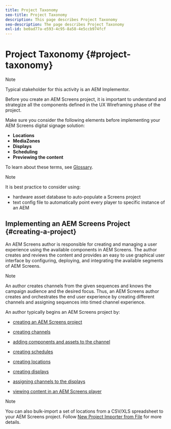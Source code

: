 ```yaml
---
title: Project Taxonomy
seo-title: Project Taxonomy
description: This page describes Project Taxonomy
seo-description: The page describes Project Taxonomy
exl-id: be0ad77a-e593-4c95-8a58-4e5ccb974fcf
---
```

# Project Taxonomy {#project-taxonomy}

>[!NOTE]
>
>Typical stakeholder for this activity is an AEM Implementor.

Before you create an AEM Screens project, it is important to understand and strategize all the components defined in the UX Wireframing phase of the project.

Make sure you consider the following elements before implementing your AEM Screens digital signage solution:

* **Locations**
* **MediaZones**
* **Displays**
* **Scheduling**
* **Previewing the content**

To learn about these terms, see [Glossary](https://experienceleague.adobe.com/docs/experience-manager-screens/user-guide/overview/screens-glossary.html?lang=en).

>[!NOTE]
>
>It is best practice to consider using:
>
>* hardware asset database to auto-populate a Screens project
>* text config file to automatically point every player to specific instance of an AEM

## Implementing an AEM Screens Project {#creating-a-project}

An AEM Screens author is responsible for creating and managing a user experience using the available components in AEM Screens. The author creates and reviews the content and provides an easy to use graphical user interface by configuring, deploying, and integrating the available segments of AEM Screens.

>[!NOTE]
>
>An author creates channels from the given sequences and knows the campaign audience and the desired focus. Thus, an AEM Screens author creates and orchestrates the end user experience by creating different channels and assigning sequences into timed channel experience.

An author typically begins an AEM Screens project by:

* [creating an AEM Screens project](https://experienceleague.adobe.com/docs/experience-manager-screens/user-guide/authoring/setting-up-projects/creating-a-screens-project.html?lang=en)
* [creating channels](https://experienceleague.adobe.com/docs/experience-manager-screens/user-guide/authoring/setting-up-projects/managing-channels.html?lang=en)
* [adding components and assets to the channel](https://experienceleague.adobe.com/docs/experience-manager-screens/user-guide/authoring/product-features/adding-components-to-a-channel.html?lang=en)
* [creating schedules](https://experienceleague.adobe.com/docs/experience-manager-screens/user-guide/authoring/setting-up-projects/managing-schedules.html?lang=en)
* [creating locations](https://experienceleague.adobe.com/docs/experience-manager-screens/user-guide/authoring/setting-up-projects/managing-locations.html?lang=en)
* [creating displays](https://experienceleague.adobe.com/docs/experience-manager-screens/user-guide/authoring/setting-up-projects/managing-displays.html?lang=en)
* [assigning channels to the displays](https://experienceleague.adobe.com/docs/experience-manager-screens/user-guide/authoring/setting-up-projects/assigning-channels/channel-assignment.html?lang=en)

* [viewing content in an AEM Screens player](https://experienceleague.adobe.com/docs/experience-manager-screens/user-guide/administering/working-with-screens-player.html?lang=en)

>[!NOTE]
>You can also bulk-import a set of locations from a CSV/XLS spreadsheet to your AEM Screens project. Follow [New Project Importer from File](https://experienceleague.adobe.com/docs/experience-manager-screens/user-guide/administering/project-importer.html?lang=en) for more details.
